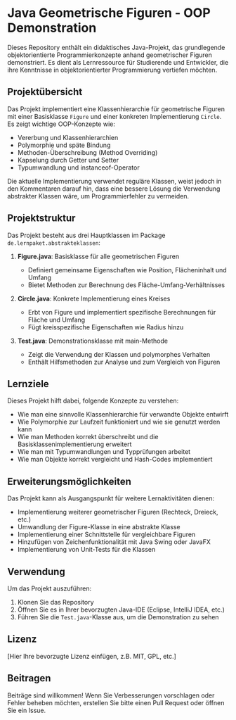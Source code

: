 # Java Geometrische Figuren - OOP Demonstration

Dieses Repository enthält ein didaktisches Java-Projekt, das grundlegende objektorientierte Programmierkonzepte anhand geometrischer Figuren demonstriert. Es dient als Lernressource für Studierende und Entwickler, die ihre Kenntnisse in objektorientierter Programmierung vertiefen möchten.

## Projektübersicht

Das Projekt implementiert eine Klassenhierarchie für geometrische Figuren mit einer Basisklasse `Figure` und einer konkreten Implementierung `Circle`. Es zeigt wichtige OOP-Konzepte wie:

- Vererbung und Klassenhierarchien
- Polymorphie und späte Bindung
- Methoden-Überschreibung (Method Overriding)
- Kapselung durch Getter und Setter
- Typumwandlung und instanceof-Operator

Die aktuelle Implementierung verwendet reguläre Klassen, weist jedoch in den Kommentaren darauf hin, dass eine bessere Lösung die Verwendung abstrakter Klassen wäre, um Programmierfehler zu vermeiden.

## Projektstruktur

Das Projekt besteht aus drei Hauptklassen im Package `de.lernpaket.abstrakteklassen`:

1. **Figure.java**: Basisklasse für alle geometrischen Figuren
   - Definiert gemeinsame Eigenschaften wie Position, Flächeninhalt und Umfang
   - Bietet Methoden zur Berechnung des Fläche-Umfang-Verhältnisses

2. **Circle.java**: Konkrete Implementierung eines Kreises
   - Erbt von Figure und implementiert spezifische Berechnungen für Fläche und Umfang
   - Fügt kreisspezifische Eigenschaften wie Radius hinzu

3. **Test.java**: Demonstrationsklasse mit main-Methode
   - Zeigt die Verwendung der Klassen und polymorphes Verhalten
   - Enthält Hilfsmethoden zur Analyse und zum Vergleich von Figuren

## Lernziele

Dieses Projekt hilft dabei, folgende Konzepte zu verstehen:

- Wie man eine sinnvolle Klassenhierarchie für verwandte Objekte entwirft
- Wie Polymorphie zur Laufzeit funktioniert und wie sie genutzt werden kann
- Wie man Methoden korrekt überschreibt und die Basisklassenimplementierung erweitert
- Wie man mit Typumwandlungen und Typprüfungen arbeitet
- Wie man Objekte korrekt vergleicht und Hash-Codes implementiert

## Erweiterungsmöglichkeiten

Das Projekt kann als Ausgangspunkt für weitere Lernaktivitäten dienen:

- Implementierung weiterer geometrischer Figuren (Rechteck, Dreieck, etc.)
- Umwandlung der Figure-Klasse in eine abstrakte Klasse
- Implementierung einer Schnittstelle für vergleichbare Figuren
- Hinzufügen von Zeichenfunktionalität mit Java Swing oder JavaFX
- Implementierung von Unit-Tests für die Klassen

## Verwendung

Um das Projekt auszuführen:

1. Klonen Sie das Repository
2. Öffnen Sie es in Ihrer bevorzugten Java-IDE (Eclipse, IntelliJ IDEA, etc.)
3. Führen Sie die `Test.java`-Klasse aus, um die Demonstration zu sehen

## Lizenz

[Hier Ihre bevorzugte Lizenz einfügen, z.B. MIT, GPL, etc.]

## Beitragen

Beiträge sind willkommen! Wenn Sie Verbesserungen vorschlagen oder Fehler beheben möchten, erstellen Sie bitte einen Pull Request oder öffnen Sie ein Issue.
